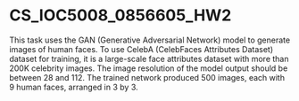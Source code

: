 # CS_IOC5008_0856605_HW2
This task uses the GAN (Generative Adversarial Network) model to generate images of human faces.
To use CelebA (CelebFaces Attributes Dataset) dataset for training, it is a large-scale face attributes dataset with more than 200K celebrity images. 
The image resolution of the model output should be between 28 and 112. The trained network produced 500 images, each with 9 human faces, arranged in 3 by 3.
